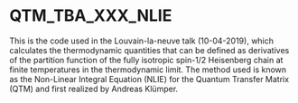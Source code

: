 # QTM_TBA_XXX_NLIE
This is the code used in the Louvain-la-neuve talk (10-04-2019), which calculates the thermodynamic quantities that can be defined as derivatives of the partition function of the fully isotropic spin-1/2 Heisenberg chain at finite temperatures in the thermodynamic limit. The method used is known as the Non-Linear Integral Equation (NLIE) for the Quantum Transfer Matrix (QTM) and first realized by Andreas Klümper.
